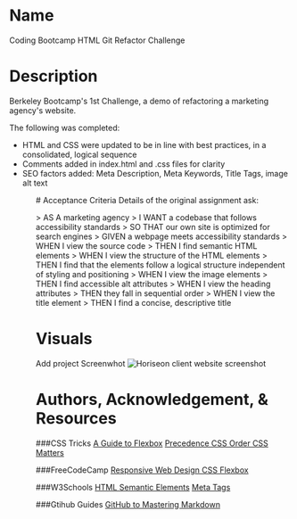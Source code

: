 
# Name
Coding Bootcamp HTML Git Refactor Challenge


# Description
Berkeley Bootcamp's 1st Challenge, a demo of refactoring a marketing agency's website. 

The following was completed:
<ul>
<li> HTML and CSS were updated to be in line with best practices, in a consolidated, logical sequence</li>
<li>Comments added in index.html and .css files for clarity</li>
<li>SEO factors added: Meta Description, Meta Keywords, Title Tags, image alt text</li>
<ul>
# Acceptance Criteria 
Details of the original assignment ask:<p></p>
> AS A marketing agency
> I WANT a codebase that follows accessibility standards
> SO THAT our own site is optimized for search engines
> GIVEN a webpage meets accessibility standards
> WHEN I view the source code
> THEN I find semantic HTML elements
> WHEN I view the structure of the HTML elements
> THEN I find that the elements follow a logical structure independent of styling and positioning
> WHEN I view the image elements
> THEN I find accessible alt attributes
> WHEN I view the heading attributes
> THEN they fall in sequential order
> WHEN I view the title element
> THEN I find a concise, descriptive title

# Visuals
Add project Screenwhot
![Horiseon client website screenshot](/assets/images/client-mock.png")


# Authors, Acknowledgement, & Resources

###CSS Tricks
[A Guide to Flexbox](https://css-tricks.com/snippets/css/a-guide-to-flexbox)
[Precedence CSS Order CSS Matters](https://css-tricks.com/precedence-css-order-css-matters)


###FreeCodeCamp
[Responsive Web Design CSS Flexbox](https://www.freecodecamp.org/learn/responsive-web-design/css-flexbox/)

###W3Schools
[HTML Semantic Elements](https://www.w3schools.com/html/html5_semantic_elements.asp)
[Meta Tags](https://www.w3schools.com/tags/tag_meta.asp)

###Gtihub Guides
[GitHub to Mastering Markdown](https://guides.github.com/features/mastering-markdown/)